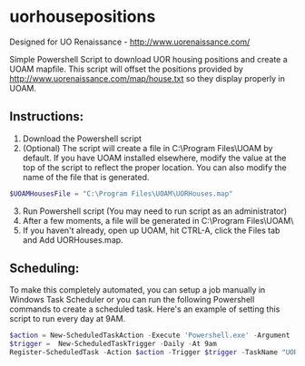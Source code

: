 # uorhousepositions
Designed for UO Renaissance - http://www.uorenaissance.com/

Simple Powershell Script to download UOR housing positions and create a UOAM mapfile.  This script will offset the positions provided by http://www.uorenaissance.com/map/house.txt so they display properly in UOAM.

## Instructions:

1. Download the Powershell script
2. (Optional) The script will create a file in C:\Program Files\UOAM by default.  If you have UOAM installed elsewhere, modify the value at the top of the script to reflect the proper location.  You can also modify the name of the file that is generated. 

```powershell
$UOAMHousesFile = "C:\Program Files\UOAM\UORHouses.map"
```

3. Run Powershell script (You may need to run script as an administrator)
4. After a few moments, a file will be generated in C:\Program Files\UOAM\
5. If you haven't already, open up UOAM, hit CTRL-A, click the Files tab and Add UORHouses.map.

## Scheduling:

To make this completely automated, you can setup a job manually in Windows Task Scheduler or you can run the following Powershell commands to create a scheduled task.  Here's an example of setting this script to run every day at 9AM.

```powershell
$action = New-ScheduledTaskAction -Execute 'Powershell.exe' -Argument '-NoProfile -WindowStyle Hidden C:\Path\To\Script\UORHousePositions.ps1' 
$trigger =  New-ScheduledTaskTrigger -Daily -At 9am 
Register-ScheduledTask -Action $action -Trigger $trigger -TaskName "UOR House Map Update" -Description "Daily update of the UOR house locations for UOAM" -RunLevel Highest
```
